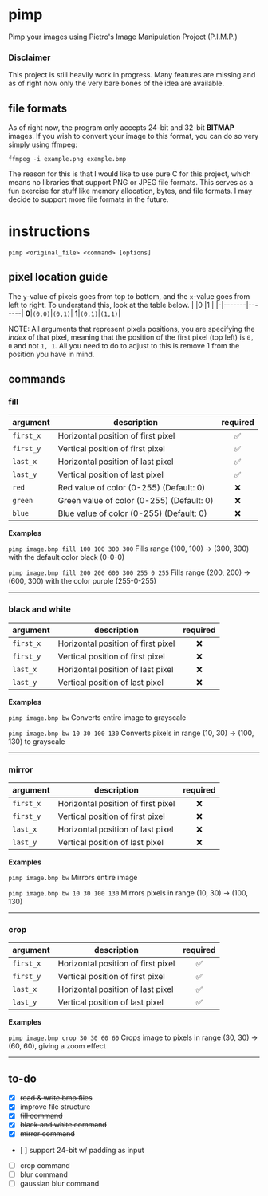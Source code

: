 # pimp
Pimp your images using Pietro's Image Manipulation Project (P.I.M.P.)

### Disclaimer
This project is still heavily work in progress. Many features are missing and as of right now only the very bare bones of the idea are available.

## file formats
As of right now, the program only accepts 24-bit and 32-bit **BITMAP** images.
If you wish to convert your image to this format, you can do so very simply using ffmpeg:

`ffmpeg -i example.png example.bmp`

The reason for this is that I would like to use pure C for this project, which means no libraries that support PNG or JPEG file formats. 
This serves as a fun exercise for stuff like memory allocation, bytes, and file formats. I may decide to support more file formats in the future.

# instructions
`pimp <original_file> <command> [options]`

## pixel location guide

The `y`-value of pixels goes from top to bottom, and the `x`-value goes from left to right. To understand this, look at the table below.
| |0      |1      |
|-|-------|-------|
**0**|`(0,0)`|`(0,1)`|
**1**|`(0,1)`|`(1,1)`|

NOTE: All arguments that represent pixels positions, you are specifying the _index_ of that pixel, meaning that the position of the first pixel (top left) is `0, 0` and not `1, 1`. All you need to do to adjust to this is remove 1 from the position you have in mind.

## commands
### fill 
| argument | description | required |
|----------|-------------|:--------:|
| `first_x`  | Horizontal position of first pixel | ✅ |
| `first_y`  | Vertical position of first pixel   | ✅ |
| `last_x`   | Horizontal position of last pixel  | ✅ |
| `last_y`   | Vertical position of last pixel    | ✅ | 
| `red`      | Red value of color (0-255) (Default: 0) |❌|
| `green`    | Green value of color (0-255) (Default: 0) |❌|
| `blue`     | Blue value of color (0-255) (Default: 0) |❌|

**Examples**

`pimp image.bmp fill 100 100 300 300` Fills range (100, 100) -> (300, 300) with the default color black (0-0-0)

`pimp image.bmp fill 200 200 600 300 255 0 255` Fills range (200, 200) -> (600, 300) with the color purple (255-0-255)

---

### black and white
| argument | description | required |
|----------|-------------|:--------:|
| `first_x`  | Horizontal position of first pixel |❌|
| `first_y`  | Vertical position of first pixel   |❌|
| `last_x`   | Horizontal position of last pixel  |❌|
| `last_y`   | Vertical position of last pixel    |❌| 

**Examples**

`pimp image.bmp bw` Converts entire image to grayscale

`pimp image.bmp bw 10 30 100 130` Converts pixels in range (10, 30) -> (100, 130) to grayscale

---

### mirror
| argument | description | required |
|----------|-------------|:--------:|
| `first_x`  | Horizontal position of first pixel |❌|
| `first_y`  | Vertical position of first pixel   |❌|
| `last_x`   | Horizontal position of last pixel  |❌|
| `last_y`   | Vertical position of last pixel    |❌| 

**Examples**

`pimp image.bmp bw` Mirrors entire image

`pimp image.bmp bw 10 30 100 130` Mirrors pixels in range (10, 30) -> (100, 130)

---

### crop
| argument | description | required |
|----------|-------------|:--------:|
| `first_x`  | Horizontal position of first pixel | ✅ |
| `first_y`  | Vertical position of first pixel   | ✅ |
| `last_x`   | Horizontal position of last pixel  | ✅ |
| `last_y`   | Vertical position of last pixel    | ✅ | 

**Examples**

`pimp image.bmp crop 30 30 60 60` Crops image to pixels in range (30, 30) -> (60, 60), giving a zoom effect

---

## to-do
- [x] ~~read & write bmp files~~
- [x] ~~improve file structure~~
- [x] ~~fill command~~
- [x] ~~black and white command~~
- [x] ~~mirror command~~
- [ ] support 24-bit w/ padding as input
- [ ] crop command
- [ ] blur command
- [ ] gaussian blur command

